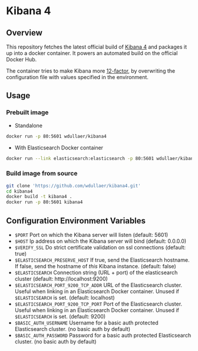 # Kibana 4

## Overview
This repository fetches the latest official build of [Kibana 4](http://www.elasticsearch.org/overview/kibana/) and packages it up into a docker container. It powers an automated build on the official Docker Hub.

The container tries to make Kibana more [12-factor](http://12factor.net/), by overwriting the configuration file with values specified in the environment.

## Usage
### Prebuilt image
* Standalone
```bash
docker run -p 80:5601 wdullaer/kibana4
```
* With Elasticsearch Docker container
```bash
docker run --link elasticsearch:elasticsearch -p 80:5601 wdullaer/kibana4
```

### Build image from source
```bash
git clone 'https://github.com/wdullaer/kibana4.git'
cd kibana4
docker build -t kibana4 .
docker run -p 80:5601 kibana4
```

## Configuration Environment Variables
* `$PORT` Port on which the Kibana server will listen (default: 5601)
* `$HOST` Ip address on which the Kibana server will bind (default: 0.0.0.0)
* `$VERIFY_SSL` Do strict certificate validation on ssl connections (default: true)
* `$ELASTICSEARCH_PRESERVE_HOST` If true, send the Elasticsearch hostname. If false, send the hostname of *this* Kibana instance. (default: false)
* `$ELASTICSEARCH` Connection string (URL + port) of the elasticsearch cluster (default: http://localhost:9200)
* `$ELASTICSEARCH_PORT_9200_TCP_ADDR` URL of the Elasticsearch cluster. Useful when linking in an Elasticsearch Docker container. Unused if `$ELASTICSEARCH` is set. (default: localhost)
* `$ELASTICSEARCH_PORT_9200_TCP_PORT` Port of the Elasticsearch cluster. Useful when linking in an Elasticsearch Docker container. Unused if `$ELASTICSEARCH` is set. (default: 9200)
* `$BASIC_AUTH_USERNAME` Username for a basic auth protected Elasticsearch cluster. (no basic auth by default)
* `$BASIC_AUTH_PASSWORD` Password for a basic auth protected Elasticsearch cluster. (no basic auth by default) 
